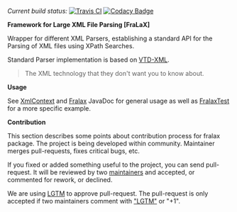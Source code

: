 *Current build status:* [![Travis CI](https://travis-ci.org/1and1/fralax.svg?branch=master)](https://travis-ci.org/1and1/fralax) [![Codacy Badge](https://api.codacy.com/project/badge/grade/021a8a9c3b454ad9a72066051fd5b29c)](https://www.codacy.com/app/sysdev/fralax)

**Framework for Large XML File Parsing \[FraLaX\]**

Wrapper for different XML Parsers, establishing a standard API for the Parsing of XML files using XPath Searches.

Standard Parser implementation is based on [VTD-XML](http://vtd-xml.sourceforge.net/). 
>The XML technology that they don't want you to know about.
                                                                                        
**Usage**

See [XmlContext](src/main/java/net/onenandone/fralax/XmlContext.java) and [Fralax](src/main/java/net/onenandone/fralax/Fralax.java) JavaDoc for general usage as well as
[FralaxTest](src/test/java/net/onenandone/fralax/FralaxTest.java) for a more specific example.

**Contribution**

This section describes some points about contribution process for fralax package.
The project is being developed within community. Maintainer merges pull-requests, fixes critical bugs, etc.

If you fixed or added something useful to the project, you can send pull-request. It will be reviewed by two [maintainers](https://github.com/1and1/fralax/blob/master/MAINTAINERS) and accepted, or commented for rework, or declined.

We are using [LGTM](https://lgtm.co) to approve pull-request. The pull-request is only accepted if two maintainers comment with ["LGTM"](https://lgtm.co) or "+1".

